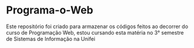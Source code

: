 # Programa-o-Web
Este repositório foi criado para armazenar os códigos feitos ao decorrer do curso de Programação Web, estou cursando esta matéria no 3° semestre de Sistemas de Informação na Unifei
